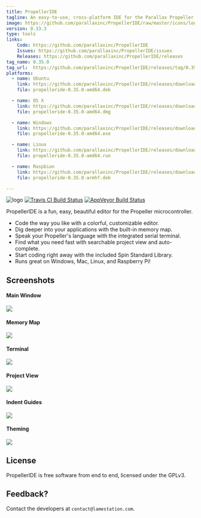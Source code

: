 ```yaml
---
title: PropellerIDE
tagline: An easy-to-use, cross-platform IDE for the Parallax Propeller
image: https://github.com/parallaxinc/PropellerIDE/raw/master/icons/logo.png
version: 0.33.3
type: tools
links:
    Code: https://github.com/parallaxinc/PropellerIDE
    Issues: https://github.com/parallaxinc/PropellerIDE/issues
    Releases: https://github.com/parallaxinc/PropellerIDE/releases
tag_name: 0.35.0
tag_url:  https://github.com/parallaxinc/PropellerIDE/releases/tag/0.35.0
platforms:
  - name: Ubuntu
    link: https://github.com/parallaxinc/PropellerIDE/releases/download/0.35.0/propelleride-0.35.0-amd64.deb
    file: propelleride-0.35.0-amd64.deb

  - name: OS X
    link: https://github.com/parallaxinc/PropellerIDE/releases/download/0.35.0/propelleride-0.35.0-amd64.dmg
    file: propelleride-0.35.0-amd64.dmg

  - name: Windows
    link: https://github.com/parallaxinc/PropellerIDE/releases/download/0.35.0/propelleride-0.35.0-amd64.exe
    file: propelleride-0.35.0-amd64.exe

  - name: Linux
    link: https://github.com/parallaxinc/PropellerIDE/releases/download/0.35.0/propelleride-0.35.0-amd64.run
    file: propelleride-0.35.0-amd64.run

  - name: Raspbian
    link: https://github.com/parallaxinc/PropellerIDE/releases/download/0.35.0/propelleride-0.35.0-armhf.deb
    file: propelleride-0.35.0-armhf.deb

---
```

![logo](https://github.com/parallaxinc/PropellerIDE/raw/master/icons/logo.png)
[![Travis CI Build Status](https://travis-ci.org/parallaxinc/PropellerIDE.svg?branch=master)](https://travis-ci.org/parallaxinc/PropellerIDE) [![AppVeyor Build Status](https://ci.appveyor.com/api/projects/status/2gj0hjoqjau9is4b?svg=true)](https://ci.appveyor.com/project/bweir/propelleride)

PropellerIDE is a fun, easy, beautiful editor for the Propeller microcontroller.

* Code the way you like with a colorful, customizable editor.
* Dig deeper into your applications with the built-in memory map.
* Speak your Propeller's language with the integrated serial terminal.
* Find what you need fast with searchable project view and auto-complete.
* Start coding right away with the included Spin Standard Library.
* Runs great on Windows, Mac, Linux, and Raspberry Pi!

## Screenshots

#### Main Window

![](https://github.com/parallaxinc/PropellerIDE/raw/master/)

#### Memory Map

![](https://github.com/parallaxinc/PropellerIDE/raw/master/)

#### Terminal

![](https://github.com/parallaxinc/PropellerIDE/raw/master/)

#### Project View

![](https://github.com/parallaxinc/PropellerIDE/raw/master/)

#### Indent Guides

![](https://github.com/parallaxinc/PropellerIDE/raw/master/)

#### Theming

![](https://github.com/parallaxinc/PropellerIDE/raw/master/)

## License

PropellerIDE is free software from end to end, licensed under the GPLv3.

## Feedback?

Contact the developers at `contact@lamestation.com`.

